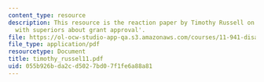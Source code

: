 ```yaml
---
content_type: resource
description: This resource is the reaction paper by Timothy Russell on the topic 'Disagreement
  with superiors about grant approval'.
file: https://ol-ocw-studio-app-qa.s3.amazonaws.com/courses/11-941-disaster-vulnerability-and-resilience-spring-2005/055b926bda2cd5027bd07f1fe6a88a81_timothy_russel11.pdf
file_type: application/pdf
resourcetype: Document
title: timothy_russel11.pdf
uid: 055b926b-da2c-d502-7bd0-7f1fe6a88a81
---
```

